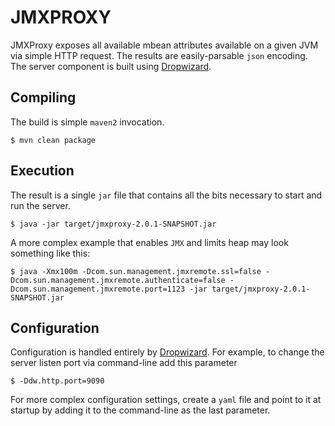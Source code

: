 JMXPROXY
========

JMXProxy exposes all available mbean attributes available on a given JVM via simple HTTP request.  The results are easily-parsable `json` encoding.  The server component is built using [Dropwizard](http://dropwizard.codahale.com/).


Compiling
---------

The build is simple `maven2` invocation.

    $ mvn clean package


Execution
---------

The result is a single `jar` file that contains all the bits necessary to start and run the server.

    $ java -jar target/jmxproxy-2.0.1-SNAPSHOT.jar

A more complex example that enables `JMX` and limits heap may look something like this:

    $ java -Xmx100m -Dcom.sun.management.jmxremote.ssl=false -Dcom.sun.management.jmxremote.authenticate=false -Dcom.sun.management.jmxremote.port=1123 -jar target/jmxproxy-2.0.1-SNAPSHOT.jar


Configuration
-------------

Configuration is handled entirely by [Dropwizard](http://dropwizard.codahale.com/manual/core/#configuration-defaults).  For example, to change the server listen port via command-line add this parameter

    $ -Ddw.http.port=9090

For more complex configuration settings, create a `yaml` file and point to it at startup by adding it to the command-line as the last parameter.
